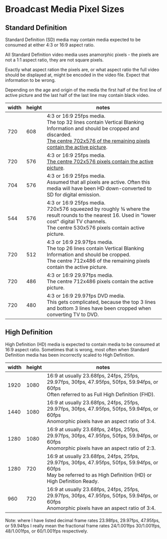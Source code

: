 # Broadcast Media Pixel Sizes

## Standard Definition

Standard Definition (SD) media may contain media expected to be consumed at either 4:3 or 16:9 aspect ratio.

All Standard Definition video media uses anamorphic pixels - the pixels are not a 1:1 aspect ratio, they are not square pixels.

Exactly what aspect ration the pixels are, or what aspect ratio the full video should be displayed at, might be encoded in the video file. Expect that information to be wrong.

Depending on the age and origin of the media the first half of the first line of active picture and the last half of the last line may contain black video.

|width|height|notes|
|---|---|---|
|720|608|4:3 or 16:9 25fps media.<br/>The top 32 lines contain Vertical Blanking Information and should be cropped and discarded.<br/>[The centre 702x576 of the remaining pixels contain the active picture](tv_aspect_ratios-576lines).|
|720|576|4:3 or 16:9 25fps media.<br/>[The centre 702x576 pixels contain the active picture](tv_aspect_ratios-576lines).|
|704|576|4:3 or 16:9 25fps media.<br/>Assumed that all pixels are active. Often this media will have been HD down-converted to SD for digital emission.|
|544|576|4:3 or 16:9 25fps media.<br/>720x576 squeezed by roughly ¾ where the result rounds to the nearest 16. Used in "lower cost" digital TV channels.<br/>The centre 530x576 pixels contain active picture.|
|720|512|4:3 or 16:9 29.97fps media.<br/>The top 26 lines contain Vertical Blanking Information and should be cropped.<br/>The centre 712x486 of the remaining pixels contain the active picture.|
|720|486|4:3 or 16:9 29.97fps media.<br/>The centre 712x486 pixels contain the active picture.|
|720|480|4:3 or 16:9 29.97fps DVD media.<br/>This gets complicated, because the top 3 lines and bottom 3 lines have been cropped when converting TV to DVD.|

## High Definition

High Definition (HD) media is expected to contain media to be consumed at 16:9 aspect ratio. Sometimes that is wrong, most often when Standard Definition media has been incorrectly scaled to High Definition.

|width|height|notes|
|---|---|---|
|1920|1080|16:9 at usually 23.68fps, 24fps, 25fps, 29.97fps, 30fps, 47.95fps, 50fps, 59.94fps, or 60fps<br/>Often referred to as Full High Definition (FHD).|
|1440|1080|16:9 at usually 23.68fps, 24fps, 25fps, 29.97fps, 30fps, 47.95fps, 50fps, 59.94fps, or 60fps<br/>Anomorphic pixels have an aspect ratio of 3:4.|
|1280|1080|16:9 at usually 23.68fps, 24fps, 25fps, 29.97fps, 30fps, 47.95fps, 50fps, 59.94fps, or 60fps<br/>Anomorphic pixels have an aspect ratio of 2:3.|
|1280|720|16:9 at usually 23.68fps, 24fps, 25fps, 29.97fps, 30fps, 47.95fps, 50fps, 59.94fps, or 60fps<br/>May be referred to as High Definition (HD) or High Definition Ready.|
|960|720|16:9 at usually 23.68fps, 24fps, 25fps, 29.97fps, 30fps, 47.95fps, 50fps, 59.94fps, or 60fps<br/>Anomorphic pixels have an aspect ratio of 3:4.|


Note: where I have listed decimal frame rates 23.98fps, 29.97fps, 47.95fps, or 59.94fps I really mean the fractional frame rates 24/1.001fps 30/1.001fps, 48/1.001fps, or 60/1.001fps respectively.

